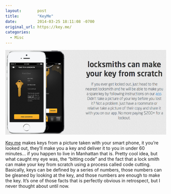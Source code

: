 ```yaml
---
layout:       post
title:        "KeyMe"
date:         2014-03-25 18:11:08 -0700
original_url: https://key.me/
categories:
  - Misc
---
```


  ![dfcc4027377a2bc0161c8d6f340ab274.png](/assets/import/dfcc4027377a2bc0161c8d6f340ab274.png)  

  [Key.me](http://key.me)  makes keys from a picture taken with your smart phone, it you’re looked out, they’ll make you a key and deliver it to you in under 60 minutes… if you happen to live in Manhattan that is. Pretty cool idea, but what caught my eye was, the “bitting code” and the fact that a lock smith can make your key from scratch using a process called code cutting. Basically, keys can be defined by a series of numbers, those numbers can be gleaned by looking at the key, and those numbers are enough to make the key. It’s one of those facts that is perfectly obvious in retrospect, but I never thought about until now. 
